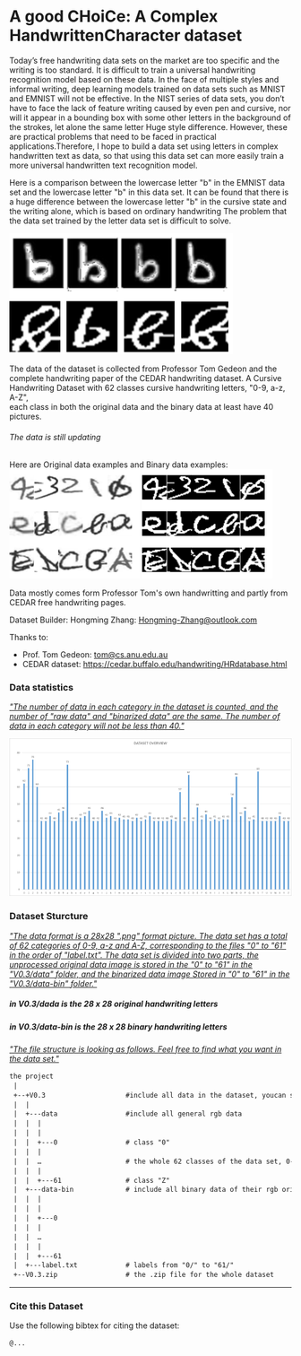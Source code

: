 # A good CHoiCe: A Complex HandwrittenCharacter dataset

Today’s free handwriting data sets on the market are too specific and the writing is too standard. It is difficult to train a universal handwriting recognition model based on these data. In the face of multiple styles and informal writing, deep learning models trained on data sets such as MNIST and EMNIST will not be effective. In the NIST series of data sets, you don’t have to face the lack of feature writing caused by even pen and cursive, nor will it appear in a bounding box with some other letters in the background of the strokes, let alone the same letter Huge style difference. However, these are practical problems that need to be faced in practical applications.Therefore, I hope to build a data set using letters in complex handwritten text as data, so that using this data set can more easily train a more universal handwritten text recognition model.

Here is a comparison between the lowercase letter "b" in the EMNIST data set and the lowercase letter "b" in this data set. It can be found that there is a huge difference between the lowercase letter "b" in the cursive state and the writing alone, which is based on ordinary handwriting The problem that the data set trained by the letter data set is difficult to solve.

![](4.png)

The data of the dataset is collected from Professor Tom Gedeon and the complete handwriting paper of the CEDAR handwriting dataset.
A Cursive Handwriting Dataset with 62 classes cursive handwriting letters, "0-9, a-z, A-Z",\
each class in both the original data and the binary data at least have 40 pictures.
###### The data is still updating

Here are Original data examples     and           Binary data examples:\
![](1.png)                            ![](2.png)

Data mostly comes form Professor Tom's own handwritting and partly from CEDAR free handwriting pages.

Dataset Builder:
Hongming Zhang: Hongming-Zhang@outlook.com

Thanks to:
* Prof. Tom Gedeon:  tom@cs.anu.edu.au
* CEDAR dataset: https://cedar.buffalo.edu/handwriting/HRdatabase.html 

### Data statistics
*<u>"The number of data in each category in the dataset is counted, and the number of "raw data" and "binarized data" are the same. The number of data in each category will not be less than 40."</u>*

![](3.png) 



### Dataset Sturcture

*<u>"The data format is a 28x28 ".png" format picture. The data set has a total of 62 categories of 0-9, a-z and A-Z, corresponding to the files "0" to "61" in the order of "label.txt". The data set is divided into two parts, the unprocessed original data image is stored in the "0" to "61" in the "V0.3/data" folder, and the binarized data image Stored in "0" to "61" in the "V0.3/data-bin" folder."</u>*


##### in V0.3/dada is the 28 x 28 original handwriting letters
##### in V0.3/data-bin is the 28 x 28 binary handwriting letters


*<u>"The file structure is looking as follows. Feel free to find what you want in the data set."</u>*

```reStructuredText
the project
 |
 +--+V0.3                    #include all data in the dataset, youcan see each .png data on the page
 |  |
 |  +---data                 #include all general rgb data
 |  |  |
 |  |  |
 |  |  +---0                 # class "0"
 |  |  |
 |  |  …                     # the whole 62 classes of the data set, 0-9, a-z,A-Z
 |  |  |
 |  |  +---61                # class "Z"
 |  +---data-bin             # include all binary data of their rgb origin
 |  |  |
 |  |  |
 |  |  +---0
 |  |  |
 |  |  …
 |  |  |
 |  |  +---61
 |  +---label.txt            # labels from "0/" to "61/"
 +--V0.3.zip                 # the .zip file for the whole dataset
```


------

### Cite this Dataset

Use the following bibtex for citing the dataset: 

```reStructuredText
@...

```
